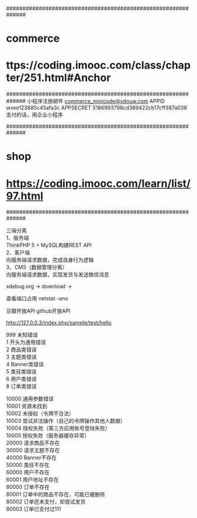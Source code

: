 
##############################################################
# commerce
# ttps://coding.imooc.com/class/chapter/251.html#Anchor
##############################################################
小程序注册邮件 commerce_minicode@vdouw.com
APPID wxee123885c45afa3c
APPSECRET 5186993798cd389422cb17cff387a038
支付的话，用企业小程序


##############################################################
# shop
# https://coding.imooc.com/learn/list/97.html
##############################################################

三端分离 <br>
1、服务端 <br>
    ThinkPHP 5 + MySQL构建REST API <br>
2、客户端 <br>
    向服务端请求数据，完成自身行为逻辑 <br>
3、CMS（数据管理分离） <br>
    向服务端请求数据，实现发货与发送微信消息 <br>

xdebug.org -> download ->

查看端口占用 netstat -ano <br>

豆瓣开放API github开放API <br>

http://127.0.0.3/index.php/sample/test/hello <br>

999  未知错误 <br>
1 开头为通用错误 <br>
2 商品类错误 <br>
3 主题类错误 <br>
4 Banner类错误 <br>
5 类目类错误 <br>
6 用户类错误 <br>
8 订单类错误 <br>

10000 通用参数错误 <br>
10001 资源未找到 <br>
10002 未授权（令牌不合法） <br>
10003 尝试非法操作（自己的令牌操作其他人数据） <br>
10004 授权失败（第三方应用账号登陆失败） <br>
10005 授权失败（服务器缓存异常） <br>
20000 请求商品不存在 <br>
30000 请求主题不存在 <br>
40000 Banner不存在 <br>
50000 类目不存在 <br>
60000 用户不存在 <br>
60001 用户地址不存在 <br>
80000 订单不存在 <br>
80001 订单中的商品不存在，可能已被删除 <br>
80002 订单还未支付，却尝试发货 <br>
80003 订单已支付过111 <br>







